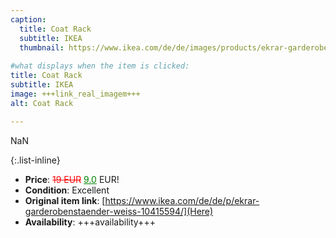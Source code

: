 ```yaml
---
caption:
  title: Coat Rack
  subtitle: IKEA
  thumbnail: https://www.ikea.com/de/de/images/products/ekrar-garderobenstaender-weiss__0710637_pe727670_s5.jpg
  
#what displays when the item is clicked:
title: Coat Rack
subtitle: IKEA
image: +++link_real_imagem+++
alt: Coat Rack

---
```

NaN

{:.list-inline} 
- **Price**: <span style="color:red"><del>19 EUR</del></span> <span style="color:green"><ins>9.0</ins></span> EUR!
- **Condition**: Excellent
- **Original item link**: [https://www.ikea.com/de/de/p/ekrar-garderobenstaender-weiss-10415594/](Here)
- **Availability**: +++availability+++
